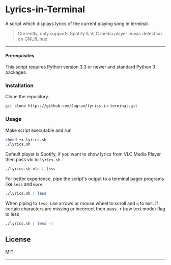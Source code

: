 # Lyrics-in-Terminal
A script which displays lyrics of the current playing song in terminal.

>Currently, only supports Spotify & VLC media player music detection on GNU/Linux

- - - - 
#### Prerequisites
This script requires Python version 3.3 or newer and standard Python 3 packages.


### Installation
Clone the repository.
```sh
git clone https://github.com/Jugran/lyrics-in-terminal.git
```

### Usage
Make script executable and run
```sh
chmod +x lyrics.sh
./lyrics.sh
```
Default player is Spotify, if you want to show lyrics from VLC Media Player then pass vlc to ```lyrics.sh```.
```sh
./lyrics.sh vlc | less
```
For better experience, pipe the script's output to a terminal pager programs like ```less``` and ```more```.
```sh
./lyrics.sh | less
```
When piping to ```less```, use arrows or mouse wheel to scroll and ```q``` to exit.
If certain characters are missing or incorrect then pass -r (raw text mode) flag to less

```sh
./lyrics.sh | less -r 
```	

License
----
MIT
- - - -
